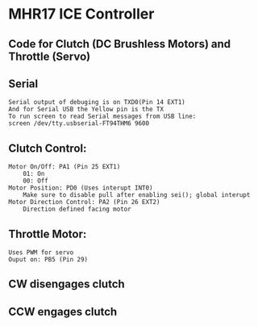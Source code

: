 # MHR17 ICE Controller
## Code for Clutch (DC Brushless Motors) and Throttle (Servo)

## Serial
    Serial output of debuging is on TXD0(Pin 14 EXT1)
    And for Serial USB the Yellow pin is the TX
    To run screen to read Serial messages from USB line:
    screen /dev/tty.usbserial-FT94THM6 9600

## Clutch Control:
    Motor On/Off: PA1 (Pin 25 EXT1)
        01: On
        00: Off
    Motor Position: PD0 (Uses interupt INT0)
        Make sure to disable pull after enabling sei(); global interupt
    Motor Direction Control: PA2 (Pin 26 EXT2)
        Direction defined facing motor
## Throttle Motor:
    Uses PWM for servo 
    Ouput on: PB5 (Pin 29)
    
## CW disengages clutch
## CCW engages clutch

